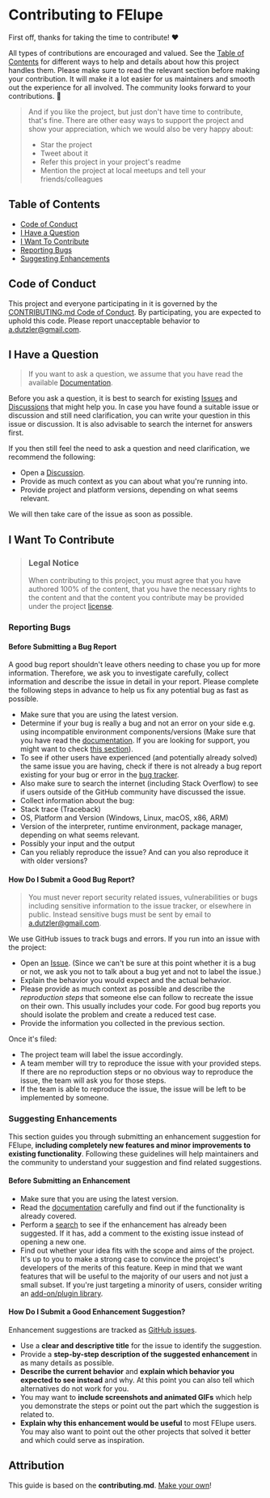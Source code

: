 <!-- omit in toc -->
# Contributing to FElupe

First off, thanks for taking the time to contribute! ❤️

All types of contributions are encouraged and valued. See the [Table of Contents](#table-of-contents) for different ways to help and details about how this project handles them. Please make sure to read the relevant section before making your contribution. It will make it a lot easier for us maintainers and smooth out the experience for all involved. The community looks forward to your contributions. 🎉

> And if you like the project, but just don't have time to contribute, that's fine. There are other easy ways to support the project and show your appreciation, which we would also be very happy about:
> - Star the project
> - Tweet about it
> - Refer this project in your project's readme
> - Mention the project at local meetups and tell your friends/colleagues

<!-- omit in toc -->
## Table of Contents

- [Code of Conduct](#code-of-conduct)
- [I Have a Question](#i-have-a-question)
- [I Want To Contribute](#i-want-to-contribute)
- [Reporting Bugs](#reporting-bugs)
- [Suggesting Enhancements](#suggesting-enhancements)

## Code of Conduct

This project and everyone participating in it is governed by the
[CONTRIBUTING.md Code of Conduct](https://github.com/adtzlr/felupe/blob/main/CODE_OF_CONDUCT.md).
By participating, you are expected to uphold this code. Please report unacceptable behavior
to <a.dutzler@gmail.com>.

## I Have a Question

> If you want to ask a question, we assume that you have read the available [Documentation](https://felupe.readthedocs.io/).

Before you ask a question, it is best to search for existing [Issues](https://github.com/adtzlr/felupe/issues) and [Discussions](https://github.com/adtzlr/felupe/discussions) that might help you. In case you have found a suitable issue or discussion and still need clarification, you can write your question in this issue or discussion. It is also advisable to search the internet for answers first.

If you then still feel the need to ask a question and need clarification, we recommend the following:

- Open a [Discussion](https://github.com/adtzlr/felupe/discussions/new/choose).
- Provide as much context as you can about what you're running into.
- Provide project and platform versions, depending on what seems relevant.

We will then take care of the issue as soon as possible.

## I Want To Contribute

> ### Legal Notice
> When contributing to this project, you must agree that you have authored 100% of the content, that you have the necessary rights to the content and that the content you contribute may be provided under the project [license](https://github.com/adtzlr/felupe/blob/main/LICENSE).

### Reporting Bugs

<!-- omit in toc -->
#### Before Submitting a Bug Report

A good bug report shouldn't leave others needing to chase you up for more information. Therefore, we ask you to investigate carefully, collect information and describe the issue in detail in your report. Please complete the following steps in advance to help us fix any potential bug as fast as possible.

- Make sure that you are using the latest version.
- Determine if your bug is really a bug and not an error on your side e.g. using incompatible environment components/versions (Make sure that you have read the [documentation](https://felupe.readthedocs.io/). If you are looking for support, you might want to check [this section](#i-have-a-question)).
- To see if other users have experienced (and potentially already solved) the same issue you are having, check if there is not already a bug report existing for your bug or error in the [bug tracker](https://github.com/adtzlr/felupe/issues?q=label%3Abug).
- Also make sure to search the internet (including Stack Overflow) to see if users outside of the GitHub community have discussed the issue.
- Collect information about the bug:
- Stack trace (Traceback)
- OS, Platform and Version (Windows, Linux, macOS, x86, ARM)
- Version of the interpreter, runtime environment, package manager, depending on what seems relevant.
- Possibly your input and the output
- Can you reliably reproduce the issue? And can you also reproduce it with older versions?

<!-- omit in toc -->
#### How Do I Submit a Good Bug Report?

> You must never report security related issues, vulnerabilities or bugs including sensitive information to the issue tracker, or elsewhere in public. Instead sensitive bugs must be sent by email to <a.dutzler@gmail.com>.

We use GitHub issues to track bugs and errors. If you run into an issue with the project:

- Open an [Issue](https://github.com/adtzlr/felupe/issues/new). (Since we can't be sure at this point whether it is a bug or not, we ask you not to talk about a bug yet and not to label the issue.)
- Explain the behavior you would expect and the actual behavior.
- Please provide as much context as possible and describe the *reproduction steps* that someone else can follow to recreate the issue on their own. This usually includes your code. For good bug reports you should isolate the problem and create a reduced test case.
- Provide the information you collected in the previous section.

Once it's filed:

- The project team will label the issue accordingly.
- A team member will try to reproduce the issue with your provided steps. If there are no reproduction steps or no obvious way to reproduce the issue, the team will ask you for those steps.
- If the team is able to reproduce the issue, the issue will be left to be implemented by someone.

<!-- omit in toc -->
### Suggesting Enhancements

This section guides you through submitting an enhancement suggestion for FElupe, **including completely new features and minor improvements to existing functionality**. Following these guidelines will help maintainers and the community to understand your suggestion and find related suggestions.

<!-- omit in toc -->
#### Before Submitting an Enhancement

- Make sure that you are using the latest version.
- Read the [documentation](https://felupe.readthedocs.io/) carefully and find out if the functionality is already covered.
- Perform a [search](https://github.com/adtzlr/felupe/issues) to see if the enhancement has already been suggested. If it has, add a comment to the existing issue instead of opening a new one.
- Find out whether your idea fits with the scope and aims of the project. It's up to you to make a strong case to convince the project's developers of the merits of this feature. Keep in mind that we want features that will be useful to the majority of our users and not just a small subset. If you're just targeting a minority of users, consider writing an [add-on/plugin library](https://github.com/adtzlr/felupe?tab=readme-ov-file#extension-packages).

<!-- omit in toc -->
#### How Do I Submit a Good Enhancement Suggestion?

Enhancement suggestions are tracked as [GitHub issues](https://github.com/adtzlr/felupe/issues).

- Use a **clear and descriptive title** for the issue to identify the suggestion.
- Provide a **step-by-step description of the suggested enhancement** in as many details as possible.
- **Describe the current behavior** and **explain which behavior you expected to see instead** and why. At this point you can also tell which alternatives do not work for you.
- You may want to **include screenshots and animated GIFs** which help you demonstrate the steps or point out the part which the suggestion is related to.
- **Explain why this enhancement would be useful** to most FElupe users. You may also want to point out the other projects that solved it better and which could serve as inspiration.

<!-- omit in toc -->
## Attribution
This guide is based on the **contributing.md**. [Make your own](https://contributing.md/)!
